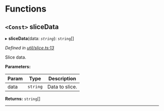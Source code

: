 

# Functions

<a id="slicedata"></a>

## `<Const>` sliceData

▸ **sliceData**(data: *`string`*): `string`[]

*Defined in [util/slice.ts:13](https://github.com/paritytech/js-libs/blob/90978f6/packages/abi/src/util/slice.ts#L13)*

Slice data.

**Parameters:**

| Param | Type | Description |
| ------ | ------ | ------ |
| data | `string` |  Data to slice. |

**Returns:** `string`[]

___

